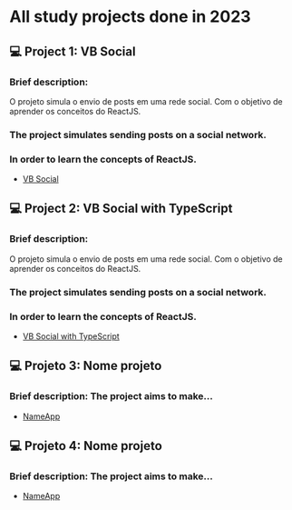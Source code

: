 # All study projects done in 2023

## 💻 Project 1: VB Social
### Brief description: 
O projeto simula o envio de posts em uma rede social. 
Com o objetivo de aprender os conceitos do ReactJS.

### The project simulates sending posts on a social network.
### In order to learn the concepts of ReactJS.
- [VB Social](./vb-social)

## 💻 Project 2: VB Social with TypeScript
### Brief description: 
O projeto simula o envio de posts em uma rede social. 
Com o objetivo de aprender os conceitos do ReactJS.

### The project simulates sending posts on a social network.
### In order to learn the concepts of ReactJS.
- [VB Social with TypeScript](./vb-social-ts)

## 💻 Projeto 3: Nome projeto
### Brief description: The project aims to make...
- [NameApp](./LinkProjeto)

## 💻 Projeto 4: Nome projeto
### Brief description: The project aims to make...
- [NameApp](./LinkProjeto)



